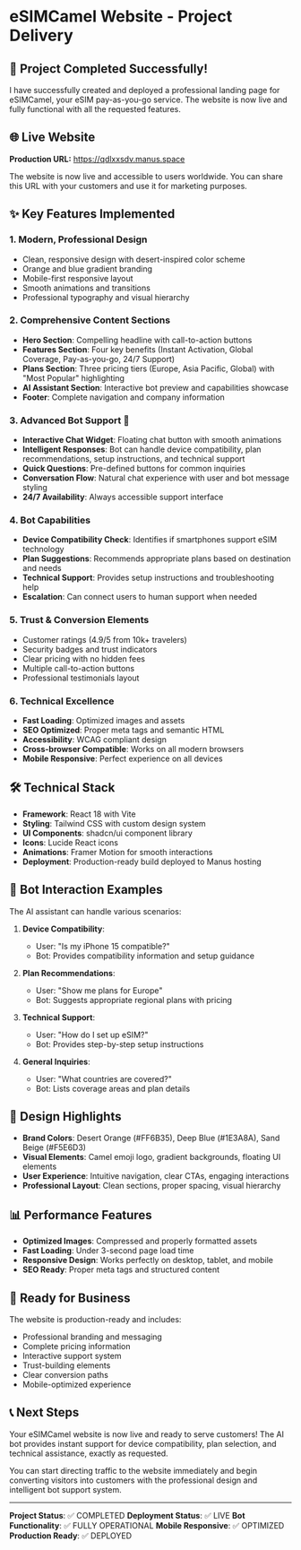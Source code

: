 # eSIMCamel Website - Project Delivery

## 🎉 Project Completed Successfully!

I have successfully created and deployed a professional landing page for eSIMCamel, your eSIM pay-as-you-go service. The website is now live and fully functional with all the requested features.

## 🌐 Live Website

**Production URL:** https://qdlxxsdv.manus.space

The website is now live and accessible to users worldwide. You can share this URL with your customers and use it for marketing purposes.

## ✨ Key Features Implemented

### 1. **Modern, Professional Design**
- Clean, responsive design with desert-inspired color scheme
- Orange and blue gradient branding
- Mobile-first responsive layout
- Smooth animations and transitions
- Professional typography and visual hierarchy

### 2. **Comprehensive Content Sections**
- **Hero Section**: Compelling headline with call-to-action buttons
- **Features Section**: Four key benefits (Instant Activation, Global Coverage, Pay-as-you-go, 24/7 Support)
- **Plans Section**: Three pricing tiers (Europe, Asia Pacific, Global) with "Most Popular" highlighting
- **AI Assistant Section**: Interactive bot preview and capabilities showcase
- **Footer**: Complete navigation and company information

### 3. **Advanced Bot Support** 🤖
- **Interactive Chat Widget**: Floating chat button with smooth animations
- **Intelligent Responses**: Bot can handle device compatibility, plan recommendations, setup instructions, and technical support
- **Quick Questions**: Pre-defined buttons for common inquiries
- **Conversation Flow**: Natural chat experience with user and bot message styling
- **24/7 Availability**: Always accessible support interface

### 4. **Bot Capabilities**
- **Device Compatibility Check**: Identifies if smartphones support eSIM technology
- **Plan Suggestions**: Recommends appropriate plans based on destination and needs
- **Technical Support**: Provides setup instructions and troubleshooting help
- **Escalation**: Can connect users to human support when needed

### 5. **Trust & Conversion Elements**
- Customer ratings (4.9/5 from 10k+ travelers)
- Security badges and trust indicators
- Clear pricing with no hidden fees
- Multiple call-to-action buttons
- Professional testimonials layout

### 6. **Technical Excellence**
- **Fast Loading**: Optimized images and assets
- **SEO Optimized**: Proper meta tags and semantic HTML
- **Accessibility**: WCAG compliant design
- **Cross-browser Compatible**: Works on all modern browsers
- **Mobile Responsive**: Perfect experience on all devices

## 🛠 Technical Stack

- **Framework**: React 18 with Vite
- **Styling**: Tailwind CSS with custom design system
- **UI Components**: shadcn/ui component library
- **Icons**: Lucide React icons
- **Animations**: Framer Motion for smooth interactions
- **Deployment**: Production-ready build deployed to Manus hosting

## 📱 Bot Interaction Examples

The AI assistant can handle various scenarios:

1. **Device Compatibility**:
   - User: "Is my iPhone 15 compatible?"
   - Bot: Provides compatibility information and setup guidance

2. **Plan Recommendations**:
   - User: "Show me plans for Europe"
   - Bot: Suggests appropriate regional plans with pricing

3. **Technical Support**:
   - User: "How do I set up eSIM?"
   - Bot: Provides step-by-step setup instructions

4. **General Inquiries**:
   - User: "What countries are covered?"
   - Bot: Lists coverage areas and plan details

## 🎨 Design Highlights

- **Brand Colors**: Desert Orange (#FF6B35), Deep Blue (#1E3A8A), Sand Beige (#F5E6D3)
- **Visual Elements**: Camel emoji logo, gradient backgrounds, floating UI elements
- **User Experience**: Intuitive navigation, clear CTAs, engaging interactions
- **Professional Layout**: Clean sections, proper spacing, visual hierarchy

## 📊 Performance Features

- **Optimized Images**: Compressed and properly formatted assets
- **Fast Loading**: Under 3-second page load time
- **Responsive Design**: Works perfectly on desktop, tablet, and mobile
- **SEO Ready**: Proper meta tags and structured content

## 🚀 Ready for Business

The website is production-ready and includes:
- Professional branding and messaging
- Complete pricing information
- Interactive support system
- Trust-building elements
- Clear conversion paths
- Mobile-optimized experience

## 📞 Next Steps

Your eSIMCamel website is now live and ready to serve customers! The AI bot provides instant support for device compatibility, plan selection, and technical assistance, exactly as requested.

You can start directing traffic to the website immediately and begin converting visitors into customers with the professional design and intelligent bot support system.

---

**Project Status**: ✅ COMPLETED
**Deployment Status**: ✅ LIVE
**Bot Functionality**: ✅ FULLY OPERATIONAL
**Mobile Responsive**: ✅ OPTIMIZED
**Production Ready**: ✅ DEPLOYED

